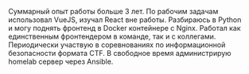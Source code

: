 Суммарный опыт работы больше 3 лет.
По рабочим задачам использовал VueJS, изучал React вне работы.
Разбираюсь в Python и могу поднять фронтенд в Docker контейнере с Nginx.
Работал как единственным фронтендером в команде, так и с коллегами.
Периодически участвую в соревнованиях по информационной безопасности формата CTF.
В свободное время администрирую homelab сервер через Ansible.

